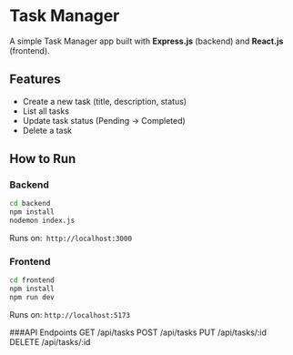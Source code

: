 # Task Manager

A simple Task Manager app built with **Express.js** (backend) and **React.js** (frontend).

## Features
- Create a new task (title, description, status)
- List all tasks
- Update task status (Pending → Completed)
- Delete a task

## How to Run

### Backend
```bash
cd backend
npm install
nodemon index.js
```
Runs on:` http://localhost:3000`

### Frontend
```bash
cd frontend
npm install
npm run dev
```
Runs on: `http://localhost:5173`

###API Endpoints
GET /api/tasks
POST /api/tasks
PUT /api/tasks/:id
DELETE /api/tasks/:id